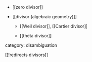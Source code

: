 
* [[zero divisor]]

* [[divisor (algebraic geometry)]]

  * [[Weil divisor]], [[Cartier divisor]]

  * [[theta divisor]]

category: disambiguation

[[!redirects divisors]]
